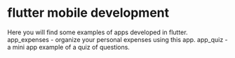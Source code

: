 # flutter mobile development
Here you will find some examples of apps developed in flutter. <br>
app_expenses - organize your personal expenses using this app.
app_quiz - a mini app example of a quiz of questions.
